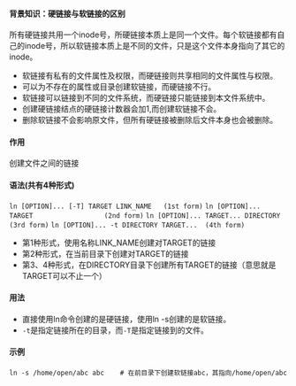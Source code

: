 #### 背景知识：硬链接与软链接的区别
所有硬链接共用一个inode号，所硬链接本质上是同一个文件。每个软链接都有自己的inode号，所以软链接本质上是不同的文件，只是这个文件本身指向了其它的inode。
* 软链接有私有的文件属性及权限，而硬链接则共享相同的文件属性与权限。
* 可以为不存在的属性或目录创建软链接，而硬链接不行。
* 软链接可以链接到不同的文件系统，而硬链接只能链接到本文件系统中。
* 创建硬链接结点的硬链接计数器会加1,而创建软链接不会。
* 删除软链接不会影响原文件，但所有硬链接被删除后文件本身也会被删除。

#### 作用
创建文件之间的链接

#### 语法(共有4种形式)
`ln [OPTION]... [-T] TARGET LINK_NAME   (1st form)`
`ln [OPTION]... TARGET                  (2nd form)`
`ln [OPTION]... TARGET... DIRECTORY     (3rd form)`
`ln [OPTION]... -t DIRECTORY TARGET...  (4th form)`
- 第1种形式，使用名称LINK_NAME创建对TARGET的链接
- 第2种形式，在当前目录下创建对TARGET的链接
- 第3、4种形式，在DIRECTORY目录下创建所有TARGET的链接（意思就是TARGET可以不止一个）

#### 用法
* 直接使用ln命令创建的是硬链接，使用ln -s创建的是软链接。
* `-t`是指定链接所在的目录，而`-T`是指定链接到的文件。

#### 示例

```shell
ln -s /home/open/abc abc	# 在前目录下创建软链接abc，其指向/home/open/abc
```

